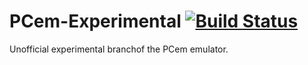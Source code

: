 # PCem-Experimental [![Build Status](http://citadel.rol.im:8080/job/PCem-Experimental/badge/icon)](http://citadel.rol.im:8080/job/PCem-Experimental)
Unofficial experimental branchof the PCem emulator.
